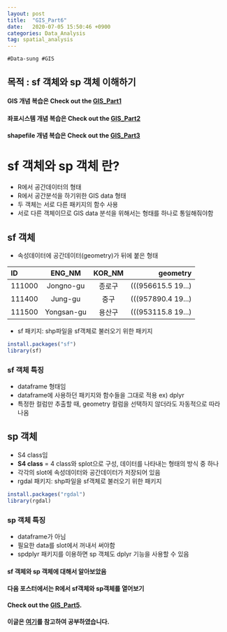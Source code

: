 ```yaml
---
layout: post
title:  "GIS_Part6"
date:   2020-07-05 15:50:46 +0900
categories: Data_Analysis
tag: spatial_analysis
---
```


`#Data-sung #GIS`

목적 : sf 객체와 sp 객체 이해하기 
---
#### GIS 개념 복습은 Check out the [GIS_Part1][A] 
#### 좌표시스템 개념 복습은 Check out the [GIS_Part2][B]
#### shapefile 개념 복습은 Check out the [GIS_Part3][C]

sf 객체와 sp 객체 란?
===
- R에서 공간데이터의 형태
- R에서 공간분석을 하기위한 GIS data 형태 
- 두 객체는 서로 다른 패키지의 함수 사용
- 서로 다른 객체이므로 GIS data 분석을 위해서는 형태를 하나로 통일해줘야함

## **sf** 객체
- 속성데이터에 공간데이터(geometry)가 뒤에 붙은 형태

|      ID       |    ENG_NM     |    KOR_NM     |    geometry        |
| :------------ | :-----------: | :-----------: | -----------------: |
| 111000        | Jongno-gu     | 종로구        |(((956615.5 19...)  |
| 111400        | Jung-gu       | 중구          |(((957890.4 19...)  |
| 111500        | Yongsan-gu    | 용산구        |(((953115.8 19...)  |

- sf 패키지: shp파일을 sf객체로 불러오기 위한 패키지
```R
install.packages("sf")
library(sf)
```

### sf 객체 특징
- dataframe 형태임
- dataframe에 사용하던 패키지와 함수들을 그대로 적용 ex) dplyr
- 특정한 컬럼만 추출할 때, geometry 컬럼을 선택하지 않더라도 자동적으로 따라 나옴

## **sp** 객체
- S4 class임
- **S4 class** = 4 class와 splot으로 구성, 데이터를 나타내는 형태의 방식 중 하나
- 각각의 slot에 속성데이터와 공간데이터가 저장되어 있음
- rgdal 패키지: shp파일을 sf객체로 불러오기 위한 패키지
```R
install.packages("rgdal")
library(rgdal)
```

### sp 객체 특징
- dataframe가 아님
- 필요한 data를 slot에서 꺼내서 써야함
- spdplyr 패키지를 이용하면 sp 객체도 dplyr 기능을 사용할 수 있음 

#### sf 객체와 sp 객체에 대해서 알아보았음
#### 다음 포스터에서는 R에서 sf객체와 sp객체를 열어보기
#### Check out the [GIS_Part5][S].
#### 이글은 [여기][H]를 참고하여 공부하였습니다.

[A]: http://127.0.0.1:4000/data_analysis/2020/07/04/GIS/
[B]: http://127.0.0.1:4000/data_analysis/2020/07/04/GIS_2/
[C]: http://127.0.0.1:4000/data_analysis/2020/07/04/GIS_3/
[S]: http://127.0.0.1:4000/data_analysis/2020/07/04/GIS_4/
[H]: https://medium.com/@hslee09/r-gis%EB%B6%84%EC%84%9D%E2%85%B3-sf-%EA%B0%9D%EC%B2%B4%EC%99%80-sp-%EA%B0%9D%EC%B2%B4-2d49521a2b70